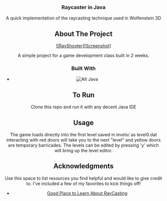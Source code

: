 
<!-- PROJECT LOGO -->
<br />
<div align="center">

  <h3 align="center">Raycaster in Java</h3>

  <p align="center">
    A quick implementation of the raycasting technique used in Wolfenstein 3D
    <br />
  </p>



<!-- ABOUT THE PROJECT -->
## About The Project

[![RayShooter][Screenshot]](images/ss.png)

A simple project for a game development class built in 2 weeks.

### Built With

* ![Alt Java](https://user-images.githubusercontent.com/25181517/117201156-9a724800-adec-11eb-9a9d-3cd0f67da4bc.png)


<!-- GETTING STARTED -->
## To Run

Clone this repo and run it with any decent Java IDE

## Usage

The game loads directly into the first level saved in levels/ as level0.dat interacting with red doors will take you to the next "level" and yellow doors are temporary barricades.
The levels can be edited by pressing 'y' which will bring up the level editor.


## Acknowledgments

Use this space to list resources you find helpful and would like to give credit to. I've included a few of my favorites to kick things off!

* [Good Place to Learn About RayCasting](https://lodev.org/cgtutor/raycasting.html)

